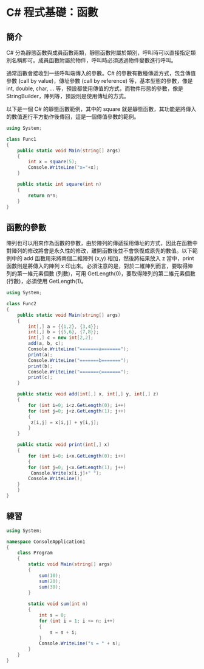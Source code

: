 # C# 程式基礎：函數

## 簡介

C# 分為靜態函數與成員函數兩類，靜態函數附屬於類別，呼叫時可以直接指定類別名稱即可。成員函數附屬於物件，呼叫時必須透過物件變數進行呼叫。

通常函數會接收到一些呼叫端傳入的參數。C# 的參數有數種傳遞方式，包含傳值參數 (call by value)，傳址參數 (call by reference) 等，基本型態的參數，像是 int, double, char, ... 等，預設都使用傳值的方式，而物件形態的參數，像是 StringBuilder，陣列等，預設則是使用傳址的方式。

以下是一個 C# 的靜態函數範例，其中的 square 就是靜態函數，其功能是將傳入的數值進行平方動作後傳回，這是一個傳值參數的範例。

```CS
using System;

class Func1
{
    public static void Main(string[] args)
    {
    	int x = square(5);
    	Console.WriteLine("x="+x);
    }

    public static int square(int n) 
    {
    	return n*n;
    }
}
```

## 函數的參數

陣列也可以用來作為函數的參數，由於陣列的傳遞採用傳址的方式，因此在函數中對陣列的修改將會是永久性的修改，離開函數後並不會恢復成原先的數值。以下範例中的 add 函數用來將兩個二維陣列 (x,y) 相加，然後將結果放入 z 當中，print 函數則是將傳入的陣列 x 印出來。必須注意的是，對於二維陣列而言，要取得陣列的第一維元素個數 (列數)，可用 GetLength(0)，要取得陣列的第二維元素個數 (行數)，必須使用 GetLength(1)。

```CS
using System; 

class Func2
{ 
    public static void Main(string[] args)
    {
    	int[,] a = {{1,2}, {3,4}};
    	int[,] b = {{5,6}, {7,8}};
    	int[,] c = new int[2,2];
    	add(a, b, c);
    	Console.WriteLine("=======a=======");
    	print(a);
    	Console.WriteLine("=======b=======");
    	print(b);
    	Console.WriteLine("=======c=======");
    	print(c);
    }

    public static void add(int[,] x, int[,] y, int[,] z)
    {
    	for (int i=0; i<z.GetLength(0); i++)
    	for (int j=0; j<z.GetLength(1); j++)
    	{
    	 z[i,j] = x[i,j] + y[i,j];
    	}
    }

    public static void print(int[,] x)
    {
    	for (int i=0; i<x.GetLength(0); i++)
    	{
    	for (int j=0; j<x.GetLength(1); j++)
    	 Console.Write(x[i,j]+" ");
    	Console.WriteLine();
    }
    }
}
```

## 練習

```CS
using System;

namespace ConsoleApplication1
{
    class Program
    {
        static void Main(string[] args)
        {
            sum(10);
            sum(20);
            sum(30);
        }
        
        static void sum(int n) 
        {
            int s = 0;
            for (int i = 1; i <= n; i++)
            {
                s = s + i;
            }
            Console.WriteLine("s = " + s);
        }
    }
}
```
